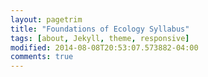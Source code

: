 ```yaml
---
layout: pagetrim
title: "Foundations of Ecology Syllabus"
tags: [about, Jekyll, theme, responsive]
modified: 2014-08-08T20:53:07.573882-04:00
comments: true
---
```


